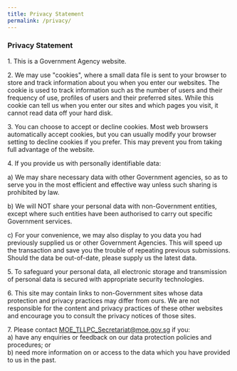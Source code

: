 ```yaml
---
title: Privacy Statement
permalink: /privacy/
---
```

### **Privacy Statement**

1\. This is a Government Agency website.

2\. We may use "cookies", where a small data file is sent to your browser to store and track information about you when you enter our websites. The cookie is used to track information such as the number of users and their frequency of use, profiles of users and their preferred sites. While this cookie can tell us when you enter our sites and which pages you visit, it cannot read data off your hard disk.

3\. You can choose to accept or decline cookies. Most web browsers automatically accept cookies, but you can usually modify your browser setting to decline cookies if you prefer. This may prevent you from taking full advantage of the website.

4\. If you provide us with personally identifiable data:  
  
a) We may share necessary data with other Government agencies, so as to serve you in the most efficient and effective way unless such sharing is prohibited by law.  
  
b) We will NOT share your personal data with non-Government entities, except where such entities have been authorised to carry out specific Government services.  
  
c) For your convenience, we may also display to you data you had previously supplied us or other Government Agencies. This will speed up the transaction and save you the trouble of repeating previous submissions. Should the data be out-of-date, please supply us the latest data.

5\. To safeguard your personal data, all electronic storage and transmission of personal data is secured with appropriate security technologies.

6\. This site may contain links to non-Government sites whose data protection and privacy practices may differ from ours. We are not responsible for the content and privacy practices of these other websites and encourage you to consult the privacy notices of those sites.

7\. Please contact MOE_TLLPC_Secretariat@moe.gov.sg if you:  
a) have any enquiries or feedback on our data protection policies and procedures; or  
b) need more information on or access to the data which you have provided to us in the past.